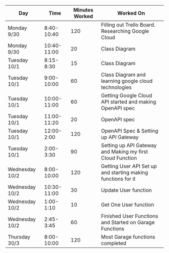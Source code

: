 

| Day            | Time        | Minutes Worked | Worked On                                                    |
| -------------- | ----------- | -------------- | ------------------------------------------------------------ |
| Monday 9/30    | 8:40-10:40  | 120            | Filling out Trello Board. Researching Google Cloud           |
| Monday 9/30    | 10:40-11:00 | 20             | Class Diagram                                                |
| Tuesday 10/1   | 8:15-8:30   | 15             | Class Diagram                                                |
| Tuesday 10/1   | 9:00-10:00  | 60             | Class Diagram and learning google cloud technologies         |
| Tuesday 10/1   | 10:00-11:00 | 60             | Getting Google Cloud API started and making OpenAPI spec     |
| Tuesday 10/1   | 11:00-11:20 | 20             | OpenAPI spec                                                 |
| Tuesday 10/1   | 12:00-2:00  | 120            | OpenAPI Spec & Setting up API Gateway                        |
| Tuesday 10/1   | 2:00-3:30   | 90             | Setting up API Gateway and Making my first Cloud Function    |
| Wednesday 10/2 | 8:00-10:00  | 120            | Getting User API Set up and starting making functions for it |
| Wednesday 10/2 | 10:30-11:00 | 30             | Update User function                                         |
| Wednesday 10/2 | 1:00-1:10   | 10             | Get One User function                                        |
| Wednesday 10/2 | 2:45-3:45   | 60             | Finished User Functions and Started on Garage Functions      |
| Thursday 30/3  | 8:00-10:00  | 120            | Most Garage functions completed                              |
